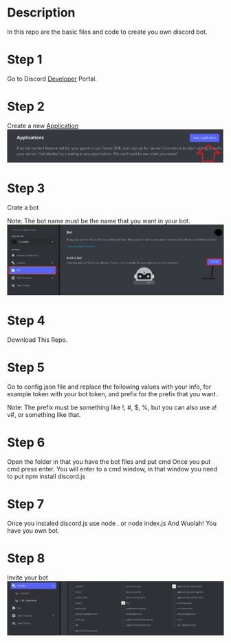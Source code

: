 # Description 

In this repo are the basic files and code to create you own discord bot.


# Step 1

Go to Discord [Developer](https://discord.dev) Portal.

# Step 2 

Create a new [Application](https://discord.com/developers/applications)
<img src = https://raw.githubusercontent.com/Carpodi/DiscordRPC/main/apps.png>

# Step 3 
Crate a bot

Note: The bot name must be the name that you want in your bot.
<img src = https://raw.githubusercontent.com/Carpodi/Discord.JS-V13-Bot-Tutorial/main/tutorial.png>

# Step 4

Download This Repo.

# Step 5
Go to config.json file and replace the following values with your info, for example token with your bot token, and prefix for the prefix that you want.

Note: The prefix must be something like !, #, $, %, but you can also use a! v#, or something like that.

# Step 6 
Open the folder in that you have the bot files and put cmd
Once you put cmd press enter. 
You will enter to a cmd window, in that window you need to put 
npm install discord.js 
# Step 7 
Once you instaled discord.js use node . or node index.js
And Wuolah! You have you own bot.
# Step 8
Invite your bot
<img src = https://raw.githubusercontent.com/Carpodi/Discord.JS-V13-Bot-Tutorial/main/invite.png>

